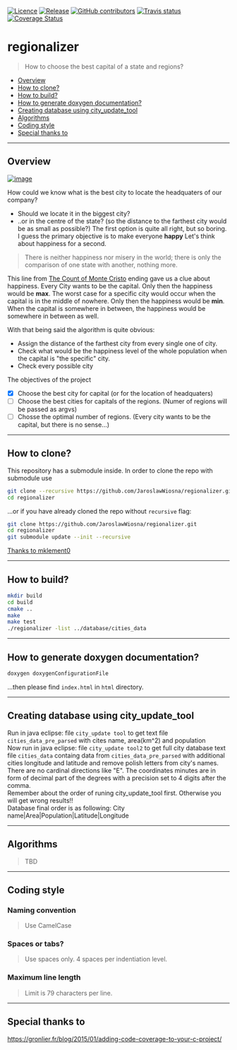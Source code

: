 [![Licence](https://img.shields.io/github/license/JaroslawWiosna/regionalizer.svg)]()
[![Release](https://img.shields.io/github/release/JaroslawWiosna/regionalizer.svg?maxAge=3600)](https://github.com/JaroslawWiosna/regionalizer/releases)
[![GitHub contributors](https://img.shields.io/github/contributors/JaroslawWiosna/regionalizer.svg)](https://github.com/JaroslawWiosna/regionalizer/graphs/contributors)
[![Travis status](https://travis-ci.org/JaroslawWiosna/regionalizer.svg=?branch=master)](https://travis-ci.org/JaroslawWiosna/regionalizer)
[![Coverage Status](https://coveralls.io/repos/github/JaroslawWiosna/regionalizer/badge.svg)](https://coveralls.io/github/JaroslawWiosna/regionalizer)
# regionalizer

> How to choose the best capital of a state and regions?

  - [Overview](#overview)
  - [How to clone?](#how-to-clone)
  - [How to build?](#how-to-build)
  - [How to generate doxygen documentation?](#how-to-generate-doxygen-documentation)
  - [Creating database using city_update_tool](#creating-database-using-city_update_tools)
  - [Algorithms](#algorithms)
  - [Coding style](#coding-style)
  - [Special thanks to](#special-thanks-to)

---

## Overview

[![image](https://i.imgur.com/tTPunlN.png)](https://i.imgur.com/tTPunlN.png)

How could we know what is the best city to locate the headquaters of our company?
 - Should we locate it in the biggest city?
 - ..or in the centre of the state? (so the distance to the farthest city would be as small as possible?)
The first option is quite all right, but so boring.
I guess the primary objective is to make everyone **happy**
Let's think about happiness for a second.

> There is neither happiness nor misery in the world; there is only the comparison of one state with another, nothing more. 

This line from [The Count of Monte Cristo](https://en.wikisource.org/wiki/The_Count_of_Monte_Cristo/Chapter_117) ending gave us a clue about happiness.
Every City wants to be the capital. Only then the happiness would be **max**. The worst case for a specific city would occur when the capital is in the middle of nowhere.
Only then the happiness would be **min**. When the capital is somewhere in between, the happiness would be somewhere in between as well.

With that being said the algorithm is quite obvious:
 - Assign the distance of the farthest city from every single one of city.
 - Check what would be the happiness level of the whole population when the capital is "the specific" city.
 - Check every possible city

The objectives of the project
 - [x] Choose the best city for capital (or for the location of headquaters)
 - [ ] Choose the best cities for capitals of the regions. (Numer of regions will be passed as argvs)
 - [ ] Chosse the optimal number of regions. (Every city wants to be the capital, but there is no sense...)

---

## How to clone?

This repository has a submodule inside. In order to clone the repo with submodule use
```sh
git clone --recursive https://github.com/JaroslawWiosna/regionalizer.git
cd regionalizer
```
...or if you have already cloned the repo without `recursive` flag:
```sh
git clone https://github.com/JaroslawWiosna/regionalizer.git
cd regionalizer
git submodule update --init --recursive
```

[Thanks to mklement0](https://stackoverflow.com/questions/3796927/how-to-git-clone-including-submodules)

---

## How to build?

```sh
mkdir build
cd build
cmake ..
make
make test
./regionalizer -list ../database/cities_data
```

---

## How to generate doxygen documentation?

```sh
doxygen doxygenConfigurationFile
```
...then please find `index.html` in `html` directory.

---

## Creating database using city_update_tool

Run in java eclipse: file `city_update tool` to get text file `cities_data_pre_parsed` with cites name, area(km^2) and population<br />
Now run in java eclipse: file `city_update tool2` to get full city database text file `cities_data` containg data from `cities_data_pre_parsed` with additional cities longitude and latitude and remove polish letters from city's names. There are no cardinal directions like "E". The coordinates minutes are in form of decimal part of the degrees with a precision set to 4 digits after the comma.<br />
Remember about the order of runing city_update_tool first. Otherwise you will get wrong results!!<br />
Database final order is as following: City name|Area|Population|Latitude|Longitude

---

## Algorithms

> TBD

---

## Coding style

### Naming convention

> Use CamelCase

### Spaces or tabs?

> Use spaces only. 4 spaces per indentiation level.

### Maximum line length

> Limit is 79 characters per line.

---

## Special thanks to
https://gronlier.fr/blog/2015/01/adding-code-coverage-to-your-c-project/

